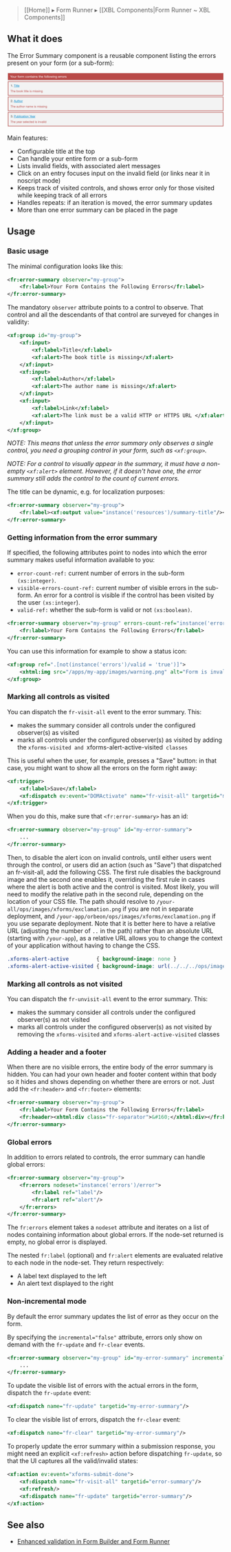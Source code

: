 > [[Home]] ▸ Form Runner ▸ [[XBL Components|Form Runner ~ XBL Components]]

## What it does

The Error Summary component is a reusable component listing the errors present on your form (or a sub-form):

![](images/xbl-error-summary-errors.png)

Main features:

* Configurable title at the top
* Can handle your entire form or a sub-form
* Lists invalid fields, with associated alert messages
* Click on an entry focuses input on the invalid field (or links near it in noscript mode)
* Keeps track of visited controls, and shows error only for those visited while keeping track of all errors
* Handles repeats: if an iteration is moved, the error summary updates
* More than one error summary can be placed in the page

## Usage

### Basic usage

The minimal configuration looks like this:

```xml
<fr:error-summary observer="my-group">
    <fr:label>Your Form Contains the Following Errors</fr:label>
</fr:error-summary>
```

The mandatory `observer` attribute points to a control to observe. That control and all the descendants of that control are surveyed for changes in validity:

```xml
<xf:group id="my-group">
    <xf:input>
        <xf:label>Title</xf:label>
        <xf:alert>The book title is missing</xf:alert>
    </xf:input>
    <xf:input>
        <xf:label>Author</xf:label>
        <xf:alert>The author name is missing</xf:alert>
    </xf:input>
    <xf:input>
        <xf:label>Link</xf:label>
        <xf:alert>The link must be a valid HTTP or HTTPS URL </xf:alert>
    </xf:input>
</xf:group>
```

_NOTE: This means that unless the error summary only observes a single control, you need a grouping control in your form, such as `<xf:group>`._

_NOTE: For a control to visually appear in the summary, it must have a non-empty `<xf:alert>` element. However, if it doesn't have one, the error summary still adds the control to the count of current errors._

The title can be dynamic, e.g. for localization purposes:

```xml
<fr:error-summary observer="my-group">
    <fr:label><xf:output value="instance('resources')/summary-title"/></fr:label>
</fr:error-summary>
```

### Getting information from the error summary

If specified, the following attributes point to nodes into which the error summary makes useful information available to you:

* `error-count-ref:` current number of errors in the sub-form `(xs:integer)`.
* `visible-errors-count-ref:` current number of visible errors in the sub-form.  An error for a control is visible if the control has been visited by the user `(xs:integer`).
* `valid-ref:` whether the sub-form is valid or not `(xs:boolean)`.

```xml
<fr:error-summary observer="my-group" errors-count-ref="instance('errors')/errors-count" valid-ref="instance('errors')/valid">
    <fr:label>Your Form Contains the Following Errors</fr:label>
</fr:error-summary>
```

You can use this information for example to show a status icon:

```xml
<xf:group ref=".[not(instance('errors')/valid = 'true')]">
    <xhtml:img src="/apps/my-app/images/warning.png" alt="Form is invalid"/>
</xf:group>
```

### Marking all controls as visited

You can dispatch the `fr-visit-all` event to the error summary. This:

* makes the summary consider all controls under the configured observer(s) as visited
* marks all controls under the configured observer(s) as visited by adding the `xforms-visited and `xforms-alert-active-visited` classes`

This is useful when the user, for example, presses a "Save" button: in that case, you might want to show all the errors on the form right away:

```xml
<xf:trigger>
    <xf:label>Save</xf:label>
    <xf:dispatch ev:event="DOMActivate" name="fr-visit-all" targetid="my-error-summary"/>
</xf:trigger>
```

When you do this, make sure that `<fr:error-summary>` has an id:

```xml
<fr:error-summary observer="my-group" id="my-error-summary">
    ...
</fr:error-summary>
```

Then, to disable the alert icon on invalid controls, until either users went through the control, or users did an action (such as "Save") that dispatched an fr-visit-all, add the following CSS. The first rule disables the background image and the second one enables it, overriding the first rule in cases where the alert is both active and the control is visited. Most likely, you will need to modify the relative path in the second rule, depending on the location of your CSS file. The path should resolve to `/your-all/ops/images/xforms/exclamation.png` if you are not in separate deployment, and `/your-app/orbeon/ops/images/xforms/exclamation.png` if you use separate deployment. Note that it is better here to have a relative URL (adjusting the number of `..` in the path) rather than an absolute URL (starting with `/your-app`), as a relative URL allows you to change the context of your application without having to change the CSS.

```css
.xforms-alert-active         { background-image: none }
.xforms-alert-active-visited { background-image: url(../../../ops/images/xforms/exclamation.png) }
```

### Marking all controls as not visited

You can dispatch the `fr-unvisit-all` event to the error summary. This:

* makes the summary consider all controls under the configured observer(s) as not visited
* marks all controls under the configured observer(s) as not visited by removing the `xforms-visited` and `xforms-alert-active-visited` classes

### Adding a header and a footer

When there are no visible errors, the entire body of the error summary is hidden. You can had your own header and footer content within that body so it hides and shows depending on whether there are errors or not. Just add the `<fr:header>` and `<fr:footer>` elements:

```xml
<fr:error-summary observer="my-group">
    <fr:label>Your Form Contains the Following Errors</fr:label>
    <fr:header><xhtml:div class="fr-separator">&#160;</xhtml:div></fr:header>
</fr:error-summary>
```

### Global errors

In addition to errors related to controls, the error summary can handle global errors:

```xml
<fr:error-summary observer="my-group">
    <fr:errors nodeset="instance('errors')/error">
        <fr:label ref="label"/>
        <fr:alert ref="alert"/>
    </fr:errors>
</fr:error-summary>
```

The `fr:errors` element takes a `nodeset` attribute and iterates on a list of nodes containing information about global errors. If the node-set returned is empty, no global error is displayed.

The nested `fr:label` (optional) and `fr:alert` elements are evaluated relative to each node in the node-set. They return respectively:

* A label text displayed to the left
* An alert text displayed to the right

### Non-incremental mode

By default the error summary updates the list of error as they occur on the form.

By specifying the `incremental="false"` attribute, errors only show on demand with the `fr-update` and `fr-clear` events.

```xml
<fr:error-summary observer="my-group" id="my-error-summary" incremental="false">
    ...
</fr:error-summary>
```

To update the visible list of errors with the actual errors in the form, dispatch the `fr-update` event:

```xml
<xf:dispatch name="fr-update" targetid="my-error-summary"/>
```

To clear the visible list of errors, dispatch the `fr-clear` event:

```xml
<xf:dispatch name="fr-clear" targetid="my-error-summary"/>
```

To properly update the error summary within a submission response, you might need an explicit `<xf:refresh>` action before dispatching `fr-update`, so that the UI captures all the valid/invalid states:

```xml
<xf:action ev:event="xforms-submit-done">
    <xf:dispatch name="fr-visit-all" targetid="error-summary"/>
    <xf:refresh/>
    <xf:dispatch name="fr-update" targetid="error-summary"/>
</xf:action>
```

## See also

- [Enhanced validation in Form Builder and Form Runner](http://blog.orbeon.com/2013/07/enhanced-validation-in-form-builder-and.html)